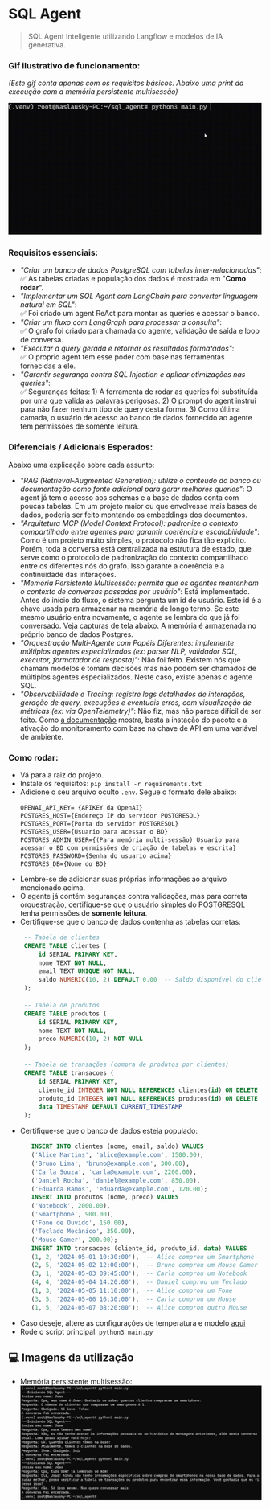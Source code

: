 # SQL Agent
> SQL Agent Inteligente utilizando Langflow e modelos de IA generativa.

### Gif ilustrativo de funcionamento:  
_(Este gif conta apenas com os requisitos básicos. Abaixo uma print da execução com a memória persistente multisessão)_


![gif](./docs/sql_agent.gif)

### Requisitos essenciais:
 - _"Criar um banco de dados PostgreSQL com tabelas inter-relacionadas"_:  
    ✅ As tabelas criadas e população dos dados é mostrada em "**Como rodar**".
 - _"Implementar um SQL Agent com LangChain para converter linguagem natural em SQL"_:  
    ✅ Foi criado um agent ReAct para montar as queries e acessar o banco.
 - _"Criar um fluxo com LangGraph para processar a consulta"_:  
    ✅ O grafo foi criado para chamada do agente, validação de saída e loop de conversa.
 - _"Executar a query gerada e retornar os resultados formatados"_:  
    ✅ O proprio agent tem esse poder com base nas ferramentas fornecidas a ele.
 - _"Garantir segurança contra SQL Injection e aplicar otimizações nas queries"_:  
    ✅ Seguranças feitas:
         1) A ferramenta de rodar as queries foi substituída por uma que valida as palavras perigosas.
         2) O prompt do agent instrui para não fazer nenhum tipo de query desta forma.
         3) Como última camada, o usuário de acesso ao banco de dados fornecido ao agente tem permissões de somente leitura.

 ### Diferenciais / Adicionais Esperados:
 Abaixo uma explicação sobre cada assunto:
 - _"RAG (Retrieval-Augmented Generation): utilize o conteúdo do banco ou documentação como fonte adicional para gerar melhores queries"_:
     O agent já tem o acesso aos schemas e a base de dados conta com poucas tabelas. Em um projeto maior ou que envolvesse mais bases de dados, poderia ser feito montando os embeddings dos documentos.
 - _"Arquitetura MCP (Model Context Protocol): padronize o contexto compartilhado entre agentes para garantir coerência e escalabilidade"_:
     Como é um projeto muito simples, o protocolo não fica tão explicito. Porém, toda a conversa está centralizada na estrutura de estado, que serve como o protocolo de padronização do contexto compartilhado entre os diferentes nós do grafo. Isso garante a coerência e a continuidade das interações.
 - _"Memória Persistente Multisessão: permita que os agentes mantenham o contexto de conversas passadas por usuário"_:
     Está implementado. Antes do início do fluxo, o sistema pergunta um id de usuário. Este id é a chave usada para armazenar na memória de longo termo. 
     Se este mesmo usuário entra novamente, o agente se lembra do que já foi conversado. Veja capturas de tela abaixo. A memória é armazenada no próprio banco de dados Postgres.
 - _"Orquestração Multi-Agente com Papéis Diferentes: implemente múltiplos agentes especializados (ex: parser NLP, validador SQL, executor, formatador de resposta)"_:
     Não foi feito. Existem nós que chamam modelos e tomam decisões mas não podem ser chamados de múltiplos agentes especializados. Neste caso, existe apenas o agente SQL.
 - _"Observabilidade e Tracing: registre logs detalhados de interações, geração de query, execuções e eventuais erros, com visualização de métricas (ex: via OpenTelemetry)"_:
     Não fiz, mas não parece difícil de ser feito. Como [a documentação](https://docs.smith.langchain.com/observability/how_to_guides/trace_langchain_with_otel) mostra, basta a instação do pacote
     e a ativação do monitoramento com base na chave de API em uma variável de ambiente.

### Como rodar:
 - Vá para a raiz do projeto.
 - Instale os requisitos:
   ```pip install -r requirements.txt```
 - Adicione o seu arquivo oculto ```.env```. Segue o formato dele abaixo:
   ```   
   OPENAI_API_KEY= {APIKEY da OpenAI}
   POSTGRES_HOST={Endereço IP do servidor POSTGRESQL}
   POSTGRES_PORT={Porta do servidor POSTGRESQL}
   POSTGRES_USER={Usuario para acessar o BD}
   POSTGRES_ADMIN_USER={(Para memória multi-sessão) Usuario para acessar o BD com permissões de criação de tabelas e escrita}
   POSTGRES_PASSWORD={Senha do usuario acima}
   POSTGRES_DB={Nome do BD}
    ```
 - Lembre-se de adicionar suas próprias informações ao arquivo mencionado acima.
 - O agente já contém seguranças contra validações, mas para correta orquestração, certifique-se que o usuário simples do POSTGRESQL tenha permissões de **somente leitura**.
 - Certifique-se que o banco de dados contenha as tabelas corretas:
   ```sql
    -- Tabela de clientes
    CREATE TABLE clientes (
        id SERIAL PRIMARY KEY,
        nome TEXT NOT NULL,
        email TEXT UNIQUE NOT NULL,
        saldo NUMERIC(10, 2) DEFAULT 0.00  -- Saldo disponível do cliente
    );
    
    -- Tabela de produtos
    CREATE TABLE produtos (
        id SERIAL PRIMARY KEY,
        nome TEXT NOT NULL,
        preco NUMERIC(10, 2) NOT NULL
    );
    
    -- Tabela de transações (compra de produtos por clientes)
    CREATE TABLE transacoes (
        id SERIAL PRIMARY KEY,
        cliente_id INTEGER NOT NULL REFERENCES clientes(id) ON DELETE CASCADE,
        produto_id INTEGER NOT NULL REFERENCES produtos(id) ON DELETE SET NULL,
        data TIMESTAMP DEFAULT CURRENT_TIMESTAMP
    );
   ```
 - Certifique-se que o banco de dados esteja populado:
   ```sql
      INSERT INTO clientes (nome, email, saldo) VALUES
      ('Alice Martins', 'alice@example.com', 1500.00),
      ('Bruno Lima', 'bruno@example.com', 300.00),
      ('Carla Souza', 'carla@example.com', 2200.00),
      ('Daniel Rocha', 'daniel@example.com', 850.00),
      ('Eduarda Ramos', 'eduarda@example.com', 120.00);
      INSERT INTO produtos (nome, preco) VALUES
      ('Notebook', 2000.00),
      ('Smartphone', 900.00),
      ('Fone de Ouvido', 150.00),
      ('Teclado Mecânico', 350.00),
      ('Mouse Gamer', 200.00);
      INSERT INTO transacoes (cliente_id, produto_id, data) VALUES
      (1, 2, '2024-05-01 10:30:00'),  -- Alice comprou um Smartphone
      (2, 5, '2024-05-02 12:00:00'),  -- Bruno comprou um Mouse Gamer
      (3, 1, '2024-05-03 09:45:00'),  -- Carla comprou um Notebook
      (4, 4, '2024-05-04 14:20:00'),  -- Daniel comprou um Teclado
      (1, 3, '2024-05-05 11:10:00'),  -- Alice comprou um Fone
      (3, 5, '2024-05-06 16:30:00'),  -- Carla comprou um Mouse
      (1, 5, '2024-05-07 08:20:00');  -- Alice comprou outro Mouse
   ```
- Caso deseje, altere as configurações de temperatura e modelo [aqui](./config/llm_settings.py)
- Rode o script principal: ```python3 main.py```

## 💻 Imagens da utilização
- Memória persistente multisessão:
![til](./docs/long_term_memory.jpg)
